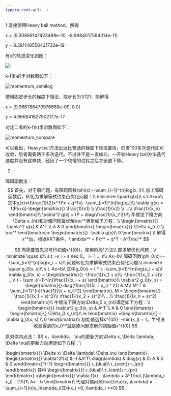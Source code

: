 ```yaml
---
typora-root-url: ./
---
```


1.直接使用Heavy ball method，解得

x = (9.30869147423489e-10, -8.9984017584314e-11)

y = 8.381148558431732e-19

有x的轨迹变化如图：

![](/momentum_x.png)

k-f(k)的半对数图如下：

![momentum_semilog](/momentum_semilog.png)

使用固定步长的梯度下降法，取步长为1/121，能解得

x = (9.966786470976668e-09, 0.0)

y = 4.966841627902177e-17

对比二者的k-f(k)半对数图如下：

![momentum_compare](/momentum_compare.png)

可以看出，Heavy ball方法远远比普通的梯度下降法要快，前者100多次迭代即可收敛，后者需要两千多次迭代。不过并不是一直如此，一开始Heavy ball方法迭代速度并没有这样快，经历了一个较慢的过程之后才迅速下降。

2.

障碍函数法：
$$
首先，对于原问题，有障碍函数\phi(x)=-\sum_{i=1}^{n}log(x_i)\\
加上障碍函数后，转化为求解等式约束凸优化问题：\\
minimize \quad g(x)\\
s.t.Ax=b\\
其中g(x)=t(\frac{1}{2}x^TPx + q^Tx) -\sum_{i=1}^{n}log(x_i)\\
\nabla g(x) = t(Px+q)-\begin{bmatrix}{}
\frac{1}{x1}
\\
\frac{1}{x2}
\\
...\\
\frac{1}{x_n}
\end{bmatrix}\\
\nabla^2 g(x) = tP + diag(\frac{1}{x_i^2})\\
牛顿法下降方向\Delta x_{nt}和对偶问题最优解\nu^*满足如下方程：\\
\begin{bmatrix}{}
\nabla^2 g(x) & A^T
\\
A & 0
\end{bmatrix}
\begin{bmatrix}{}
\Delta x_{nt} \\
\nu^*
\end{bmatrix}=
\begin{bmatrix}{}
-\nabla g(x)\\
0
\end{bmatrix}
\\
解得x^*后，根据KKT条件，\lambda^* = Px^* + q^T - A^T\nu^*
$$

$$
而需要首先求可行初值x^{(0)}，使用阶段1方法\\
即求解优化问题：\\
minimize \quad s:\\
s.t. -x_i - s \leq 0， i= 1 ... n\\
Ax=b\\
障碍函数\phi_0(x)=-\sum_{i=1}^{n}log(x_i + s)\\
问题转化为求解等式约束凸优化问题:\\
minimize \quad g_0(x, s)\\
s.t. Ax=b\\
其中g_0(x) = t * s -\sum_{i=1}^{n}log(x_i + s)\\
\nabla g_0(x, s) = 
\begin{bmatrix}{}
-\frac{1}{x_1 + s}\\
-\frac{1}{x_2 + s}\\
...\\
t - \sum_{i=1}^{n}\frac{1}{x_i + s}
\end{bmatrix}\\
\nabla^2 g_0(x, s) = 
\begin{bmatrix}{}
diag(\frac{1}{(s + x_i) ^ 2}) & M\\
M^T & \sum_{i=1}^{n}\frac{1}{(s + x_i)^2}
\end{bmatrix}, M = 
\begin{bmatrix}{}
\frac{1}{(x_1 + s)^2}\\
\frac{1}{(x_2 + s)^2}\\
...\\
\frac{1}{(x_n + s)^2}
\end{bmatrix}\\
牛顿法下降方向\Delta_0 x_{nt}满足如下方程：\\
\begin{bmatrix}{}
\nabla^2 g_0(x, s) & A^T \\
A & 0
\end{bmatrix}
\begin{bmatrix}{}
\Delta_0 x_{nt}\\
w
\end{bmatrix}
=\begin{bmatrix}{}
-\nabla g_0(x, s) \\
0
\end{bmatrix}\\
初始值选择s^{(0)}=-min(x_i) + 1，牛顿法收敛得到的x_0^*就是原问题求解的初始值x^{(0)}
$$







原对偶内点法：
$$
x，\lambda， \nu的更新方向\Delta x, \Delta \lambda, \Delta \nu的更新方向满足如下方程：\\

\begin{bmatrix}{}
\Delta x\\
\Delta \lambda\\
\Delta \nu
\end{bmatrix}=
\begin{bmatrix}{}
\nabla^2f(x) & -I &A^T\\
diag(\lambda) & diag(x) & 0\\
A & 0 & 0
\end{bmatrix}^{-1}
\begin{bmatrix}{}
r_{dual}\\
r_{cent}\\
r_{pri}
\end{bmatrix}\\
其中
\begin{bmatrix}{}
r_{dual}\\
r_{cent}\\
r_{pri}
\end{bmatrix}
=\begin{bmatrix}{}
\nabla f(x) - \lambda + A^T\nu\\
(\lambda_i x_i) - (1/t)1\\
Ax - b
\end{bmatrix}\\
代理对偶间隙\hat{\eta}(x, \lambda) = \sum_{i=1}{n}x_i\lambda_i(其中x_i >0, \lambda_i >=0)
$$
